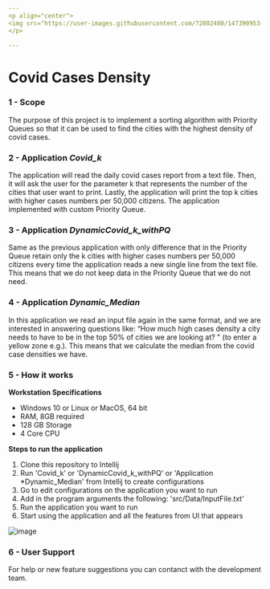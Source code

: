 ```yaml
---
<p align="center">
<img src="https://user-images.githubusercontent.com/72802400/147390953-1710cda5-3ec6-48bb-9e9a-545ed4f917ee.jpg" align="center"><img src="https://user-images.githubusercontent.com/72802400/147390801-6d7ec12e-b95a-4462-9816-05e6d87af24a.jpg" width ="90" height"100" align = "center">
</p>

---
```


# Covid Cases Density

### 1 - Scope
The purpose of this project is to implement a sorting algorithm with Priority Queues so that it can be used to find the cities with the highest density of covid
cases.

### 2 - Application *Covid_k*
The application will read the daily covid cases report from  a text file. Then, it will ask the user for the parameter k that represents the number of the cities that user want to print. Lastly, the application will print the top k cities with higher cases numbers per 50,000 citizens. The application implemented with custom Priority Queue.

### 3 - Application *DynamicCovid_k_withPQ*
Same as the previous application with only difference that in the Priority Queue retain only the k cities with higher cases numbers per 50,000 citizens every time the application reads a new single line from the text file. This means that we do not keep data in the Priority Queue that we do not need.

### 4 - Application *Dynamic_Median*
In this application we read an input file again in the same format, and we are interested in answering questions like: “How much
high cases density a city needs to have to be in the top 50% of cities we are looking at? " (to enter a yellow zone e.g.). This means that we calculate the median from the covid case densities we have.

### 5 - How it works

**Workstation Specifications**
- Windows 10 or Linux or MacOS, 64 bit
- RAM, 8GB required
- 128 GB Storage 
- 4 Core CPU

**Steps to run the application**
1. Clone this repository to Intellij
3. Run 'Covid_k' or 'DynamicCovid_k_withPQ' or 'Application *Dynamic_Median' from Intellij to create configurations
4. Go to edit configurations on the application you want to run
5. Add in the program arguments the following: 'src/Data/InputFile.txt'
6. Run the application you want to run
7. Start using the application and all the features from UI that appears


![image](https://user-images.githubusercontent.com/72802400/147856923-d8a6b059-c919-4b68-8dcf-19d86a2e60c7.png)


### 6 - User Support
For help or new feature suggestions you can contanct with the development team.
